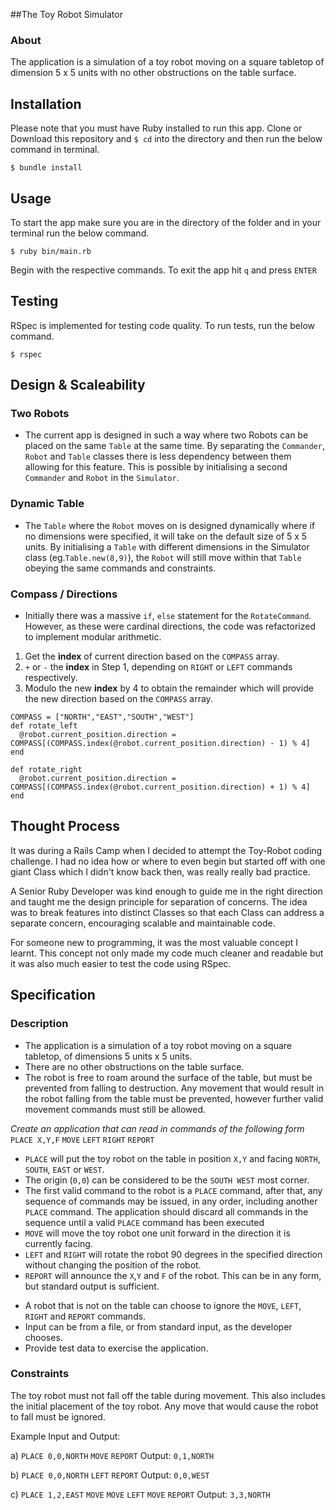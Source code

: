 ##The Toy Robot Simulator

### About

The application is a simulation of a toy robot moving on a square tabletop of dimension 5 x 5 units with no other obstructions on the table surface.

## Installation
Please note that you must have Ruby installed to run this app. Clone or Download this repository and `$ cd` into the directory and then run the below command in terminal.
```
$ bundle install
```

## Usage
To start the app make sure you are in the directory of the folder and in your terminal run the below command.
```
$ ruby bin/main.rb
```
Begin with the respective commands. To exit the app hit `q` and press `ENTER`
## Testing
RSpec is implemented for testing code quality. To run tests, run the below command.
```
$ rspec
```
## Design & Scaleability

### Two Robots

- The current app is designed in such a way where two Robots can be placed on the same ```Table``` at the same time. By separating the ```Commander```, ```Robot``` and ```Table``` classes there is less dependency between them allowing for this feature. This is possible by initialising a second ```Commander``` and ```Robot``` in the ```Simulator```.

### Dynamic Table

- The ```Table``` where the ```Robot``` moves on is designed dynamically where if no dimensions were specified, it will take on the default size of 5 x 5 units. By initialising a ```Table``` with different dimensions in the Simulator class (eg.```Table.new(8,9)```), the ```Robot``` will still move within that ```Table``` obeying the same commands and constraints.

### Compass / Directions

- Initially there was a massive ```if```, ```else``` statement for the ```RotateCommand```. However, as these were cardinal directions, the code was refactorized to implement modular arithmetic.
1. Get the **index** of current direction based on the ```COMPASS``` array.
2. ```+``` or ```-``` the **index** in Step 1, depending on ```RIGHT``` or ```LEFT``` commands respectively.
3. Modulo the new **index** by 4  to obtain the remainder which will provide the new direction based on the ```COMPASS``` array.
```
COMPASS = ["NORTH","EAST","SOUTH","WEST"]
def rotate_left
  @robot.current_position.direction = COMPASS[(COMPASS.index(@robot.current_position.direction) - 1) % 4]
end

def rotate_right
  @robot.current_position.direction = COMPASS[(COMPASS.index(@robot.current_position.direction) + 1) % 4]
end
```

## Thought Process

It was during a Rails Camp when I decided to attempt the Toy-Robot coding challenge. I had no idea how or where to even begin but started off with one giant Class which I didn't know back then, was really really bad practice.

A Senior Ruby Developer was kind enough to guide me in the right direction and taught me the design principle for separation of concerns. The idea was to break features into distinct Classes so that each Class can address a separate concern, encouraging scalable and maintainable code.

For someone new to programming, it was the most valuable concept I learnt. This concept not only made my code much cleaner and readable but it was also much easier to test the code using RSpec.

## Specification

### Description
- The application is a simulation of a toy robot moving on a square tabletop, of dimensions 5 units x 5 units.
- There are no other obstructions on the table surface.
- The robot is free to roam around the surface of the table, but must be prevented from falling to destruction. Any movement
that would result in the robot falling from the table must be prevented, however further valid movement commands must still
be allowed.

*Create an application that can read in commands of the following form*
`PLACE X,Y,F`
`MOVE`
`LEFT`
`RIGHT`
`REPORT`

- `PLACE` will put the toy robot on the table in position `X,Y` and facing `NORTH`, `SOUTH`, `EAST` or `WEST`.
- The origin (`0,0`) can be considered to be the `SOUTH WEST` most corner.
- The first valid command to the robot is a `PLACE` command, after that, any sequence of commands may be issued, in any order, including another `PLACE` command. The application should discard all commands in the sequence until a valid `PLACE` command has been executed
- `MOVE` will move the toy robot one unit forward in the direction it is currently facing.
- `LEFT` and `RIGHT` will rotate the robot 90 degrees in the specified direction without changing the position of the robot.
- `REPORT` will announce the `X`,`Y` and `F` of the robot. This can be in any form, but standard output is sufficient.

<ul>
<li>A robot that is not on the table can choose to ignore the <code>MOVE</code>, <code>LEFT</code>, <code>RIGHT</code> and <code>REPORT</code> commands.</li>
<li>Input can be from a file, or from standard input, as the developer chooses.</li>
<li>Provide test data to exercise the application.</li>
</ul>

### Constraints
The toy robot must not fall off the table during movement. This also includes the initial placement of the toy robot.
Any move that would cause the robot to fall must be ignored.

Example Input and Output:

a)
`PLACE 0,0,NORTH`
`MOVE`
`REPORT`
Output: `0,1,NORTH`

b)
`PLACE 0,0,NORTH`
`LEFT`
`REPORT`
Output: `0,0,WEST`

c)
`PLACE 1,2,EAST`
`MOVE`
`MOVE`
`LEFT`
`MOVE`
`REPORT`
Output: `3,3,NORTH`
